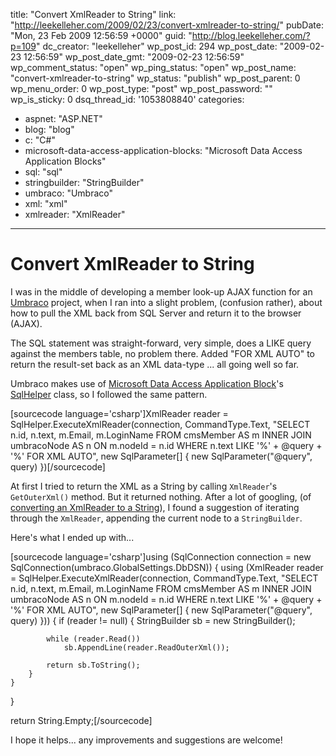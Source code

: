title: "Convert XmlReader to String"
link: "http://leekelleher.com/2009/02/23/convert-xmlreader-to-string/"
pubDate: "Mon, 23 Feb 2009 12:56:59 +0000"
guid: "http://blog.leekelleher.com/?p=109"
dc_creator: "leekelleher"
wp_post_id: 294
wp_post_date: "2009-02-23 12:56:59"
wp_post_date_gmt: "2009-02-23 12:56:59"
wp_comment_status: "open"
wp_ping_status: "open"
wp_post_name: "convert-xmlreader-to-string"
wp_status: "publish"
wp_post_parent: 0
wp_menu_order: 0
wp_post_type: "post"
wp_post_password: ""
wp_is_sticky: 0
dsq_thread_id: '1053808840'
categories:
  - aspnet: "ASP.NET"
  - blog: "blog"
  - c: "C#"
  - microsoft-data-access-application-blocks: "Microsoft Data Access Application Blocks"
  - sql: "sql"
  - stringbuilder: "StringBuilder"
  - umbraco: "Umbraco"
  - xml: "xml"
  - xmlreader: "XmlReader"

---

# Convert XmlReader to String

I was in the middle of developing a member look-up AJAX function for an <a href="http://umbraco.org/">Umbraco</a> project, when I ran into a slight problem, (confusion rather), about how to pull the XML back from SQL Server and return it to the browser (AJAX).

The SQL statement was straight-forward, very simple, does a LIKE query against the members table, no problem there.  Added "FOR XML AUTO" to return the result-set back as an XML data-type ... all going well so far.

Umbraco makes use of <a href="http://msdn.microsoft.com/en-us/library/cc309504.aspx">Microsoft Data Access Application Block</a>'s <a href="http://forums.asp.net/t/941983.aspx">SqlHelper</a> class, so I followed the same pattern.

[sourcecode language='csharp']XmlReader reader = SqlHelper.ExecuteXmlReader(connection, CommandType.Text, "SELECT n.id, n.text, m.Email, m.LoginName FROM cmsMember AS m INNER JOIN umbracoNode AS n ON m.nodeId = n.id WHERE n.text LIKE '%' + @query + '%' FOR XML AUTO", new SqlParameter[] { new SqlParameter("@query", query) })[/sourcecode]

At first I tried to return the XML as a String by calling <code>XmlReader</code>'s <code>GetOuterXml()</code> method. But it returned nothing.  After a lot of googling, (of <a href="http://www.velocityreviews.com/forums/t118219-read-or-convert-xml-file-to-a-string.html">converting an XmlReader to a String</a>), I found a suggestion of iterating through the <code>XmlReader</code>, appending the current node to a <code>StringBuilder</code>.

Here's what I ended up with...

[sourcecode language='csharp']using (SqlConnection connection = new SqlConnection(umbraco.GlobalSettings.DbDSN))
{
	using (XmlReader reader = SqlHelper.ExecuteXmlReader(connection, CommandType.Text, "SELECT n.id, n.text, m.Email, m.LoginName FROM cmsMember AS m INNER JOIN umbracoNode AS n ON m.nodeId = n.id WHERE n.text LIKE '%' + @query + '%' FOR XML AUTO", new SqlParameter[] { new SqlParameter("@query", query) }))
	{
		if (reader != null)
		{
			StringBuilder sb = new StringBuilder();

			while (reader.Read())
				sb.AppendLine(reader.ReadOuterXml());

			return sb.ToString();
		}
	}
}

return String.Empty;[/sourcecode]

I hope it helps... any improvements and suggestions are welcome!
